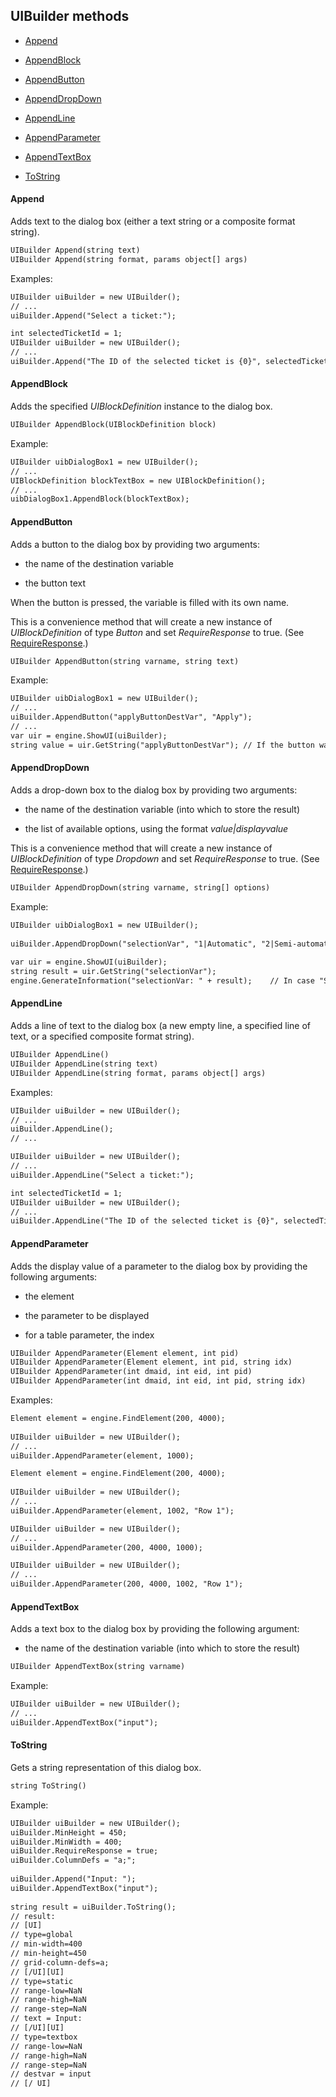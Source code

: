## UIBuilder methods

- [Append](#append)

- [AppendBlock](#appendblock)

- [AppendButton](#appendbutton)

- [AppendDropDown](#appenddropdown)

- [AppendLine](#appendline)

- [AppendParameter](#appendparameter)

- [AppendTextBox](#appendtextbox)

- [ToString](#tostring)

#### Append

Adds text to the dialog box (either a text string or a composite format string).

```txt
UIBuilder Append(string text)                                                           
UIBuilder Append(string format, params object[] args)
```

Examples:

```txt
UIBuilder uiBuilder = new UIBuilder();
// ...                                
uiBuilder.Append("Select a ticket:"); 
```

```txt
int selectedTicketId = 1;                                                  
UIBuilder uiBuilder = new UIBuilder();                                     
// ...                                                                     
uiBuilder.Append("The ID of the selected ticket is {0}", selectedTicketId);
```

#### AppendBlock

Adds the specified *UIBlockDefinition* instance to the dialog box.

```txt
UIBuilder AppendBlock(UIBlockDefinition block)
```

Example:

```txt
UIBuilder uibDialogBox1 = new UIBuilder();               
// ...                                                   
UIBlockDefinition blockTextBox = new UIBlockDefinition();
// ...                                                   
uibDialogBox1.AppendBlock(blockTextBox);                 
```

#### AppendButton

Adds a button to the dialog box by providing two arguments:

- the name of the destination variable

- the button text

When the button is pressed, the variable is filled with its own name.

This is a convenience method that will create a new instance of *UIBlockDefinition* of type *Button* and set *RequireResponse* to true. (See [RequireResponse](UIBuilder_properties.md#requireresponse).)

```txt
UIBuilder AppendButton(string varname, string text)
```

Example:

```txt
UIBuilder uibDialogBox1 = new UIBuilder();                                                                                                
// ...                                                                                                                                    
uiBuilder.AppendButton("applyButtonDestVar", "Apply");                                                                                    
// ...                                                                                                                                    
var uir = engine.ShowUI(uiBuilder);                                                                                                       
string value = uir.GetString("applyButtonDestVar"); // If the button was pressed, the value will be "applyButtonDestVar"; otherwise, null.
```

#### AppendDropDown

Adds a drop-down box to the dialog box by providing two arguments:

- the name of the destination variable (into which to store the result)

- the list of available options, using the format *value\|displayvalue*

This is a convenience method that will create a new instance of *UIBlockDefinition* of type *Dropdown* and set *RequireResponse* to true. (See [RequireResponse](UIBuilder_properties.md#requireresponse).)

```txt
UIBuilder AppendDropDown(string varname, string[] options)
```

Example:

```txt
UIBuilder uibDialogBox1 = new UIBuilder();                                                                                        
                                                                                                                                  
uiBuilder.AppendDropDown("selectionVar", "1|Automatic", "2|Semi-automatic", "3|Manual");                                       
                                                                                                                                  
var uir = engine.ShowUI(uiBuilder);                                                                                               
string result = uir.GetString("selectionVar");                                                                                    
engine.GenerateInformation("selectionVar: " + result);    // In case "Semi-automatic" was selected, selectionVar will contain "2".
```

#### AppendLine

Adds a line of text to the dialog box (a new empty line, a specified line of text, or a specified composite format string).

```txt
UIBuilder AppendLine()                                                                                                       
UIBuilder AppendLine(string text)                                                           
UIBuilder AppendLine(string format, params object[] args)
```

Examples:

```txt
UIBuilder uiBuilder = new UIBuilder();
// ...                                
uiBuilder.AppendLine();               
// ...                                
```

```txt
UIBuilder uiBuilder = new UIBuilder();   
// ...                                   
uiBuilder.AppendLine("Select a ticket:");
```

```txt
int selectedTicketId = 1;                                                      
UIBuilder uiBuilder = new UIBuilder();                                         
// ...                                                                         
uiBuilder.AppendLine("The ID of the selected ticket is {0}", selectedTicketId);
```

#### AppendParameter

Adds the display value of a parameter to the dialog box by providing the following arguments:

- the element

- the parameter to be displayed

- for a table parameter, the index

```txt
UIBuilder AppendParameter(Element element, int pid)                                                                                 
UIBuilder AppendParameter(Element element, int pid, string idx)                                    
UIBuilder AppendParameter(int dmaid, int eid, int pid)                                             
UIBuilder AppendParameter(int dmaid, int eid, int pid, string idx)
```

Examples:

```txt
Element element = engine.FindElement(200, 4000);
                                                
UIBuilder uiBuilder = new UIBuilder();          
// ...                                          
uiBuilder.AppendParameter(element, 1000);       
```

```txt
Element element = engine.FindElement(200, 4000);  
                                                  
UIBuilder uiBuilder = new UIBuilder();            
// ...                                            
uiBuilder.AppendParameter(element, 1002, "Row 1");
```

```txt
UIBuilder uiBuilder = new UIBuilder();     
// ...                                     
uiBuilder.AppendParameter(200, 4000, 1000);
```

```txt
UIBuilder uiBuilder = new UIBuilder();              
// ...                                              
uiBuilder.AppendParameter(200, 4000, 1002, "Row 1");
```

#### AppendTextBox

Adds a text box to the dialog box by providing the following argument:

- the name of the destination variable (into which to store the result)

```txt
UIBuilder AppendTextBox(string varname)
```

Example:

```txt
UIBuilder uiBuilder = new UIBuilder();
// ...                                
uiBuilder.AppendTextBox("input");     
```

#### ToString

Gets a string representation of this dialog box.

```txt
string ToString()
```

Example:

```txt
UIBuilder uiBuilder = new UIBuilder();
uiBuilder.MinHeight = 450;            
uiBuilder.MinWidth = 400;             
uiBuilder.RequireResponse = true;     
uiBuilder.ColumnDefs = "a;";          
                                      
uiBuilder.Append("Input: ");          
uiBuilder.AppendTextBox("input");     
                                      
string result = uiBuilder.ToString(); 
// result:                            
// [UI]                             
// type=global                        
// min-width=400                      
// min-height=450                     
// grid-column-defs=a;                
// [/UI][UI]                      
// type=static                        
// range-low=NaN                      
// range-high=NaN                     
// range-step=NaN                     
// text = Input:                      
// [/UI][UI]                      
// type=textbox                       
// range-low=NaN                      
// range-high=NaN                     
// range-step=NaN                     
// destvar = input                    
// [/ UI]                           
```
